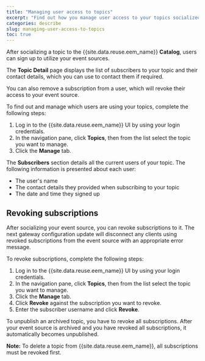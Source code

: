```yaml
---
title: "Managing user access to topics"
excerpt: "Find out how you manage user access to your topics socialized via Event Endpoint Management"
categories: describe
slug: managing-user-access-to-topics
toc: true
---
```


After socializing a topic to the {{site.data.reuse.eem_name}} **Catalog**, users can sign up to utilize your event sources. 

The **Topic Detail** page displays the list of subscribers to your topic and their contact details, which you can use to contact them if required. 

You can also remove a subscription from a user, which will revoke their access to your event source.

To find out and manage which users are using your topics, complete the following steps:

1. Log in to the {{site.data.reuse.eem_name}} UI by using your login credentials.
2. In the navigation pane, click **Topics**, then from the list select the topic you want to manage.
3. Click the **Manage** tab.

The **Subscribers** section details all the current users of your topic. The following information is presented about each user:

- The user's name
- The contact details they provided when subscribing to your topic
- The date and time they signed up

## Revoking subscriptions

After socializing your event source, you can revoke subscriptions to it. The next gateway configuration update will disconnect any clients using revoked subscriptions from the event source with an appropriate error message.

To revoke subscriptions, complete the following steps:
1. Log in to the {{site.data.reuse.eem_name}} UI by using your login credentials.
2. In the navigation pane, click **Topics**, then from the list select the topic you want to manage.
3. Click the **Manage** tab.
4. Click **Revoke** against the subscription you want to revoke.
5. Enter the subscriber username and click **Revoke**.

To unpublish an archived topic, you have to revoke all subscriptions. After your event source is archived and you have revoked all subscriptions, it automatically becomes unpublished.

**Note:** To delete a topic from {{site.data.reuse.eem_name}}, all subscriptions must be revoked first.